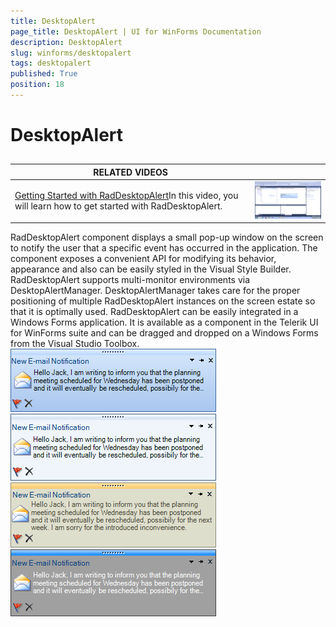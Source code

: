 ```yaml
---
title: DesktopAlert
page_title: DesktopAlert | UI for WinForms Documentation
description: DesktopAlert
slug: winforms/desktopalert
tags: desktopalert
published: True
position: 18
---
```


# DesktopAlert



## 


| RELATED VIDEOS |  |
| ------ | ------ |
|[Getting Started with RadDesktopAlert](http://tv.telerik.com/watch/winforms/getting-started-with-raddesktopalert)In this video, you will learn how to get started with RadDesktopAlert.|![desktopalert-overview 001](images/desktopalert-overview001.png)|

RadDesktopAlert component displays a small pop-up window on the screen to notify the user that a specific event has occurred in the application.
          The component exposes a convenient API for modifying its behavior, appearance and also can be easily styled in the Visual Style Builder. RadDesktopAlert
          supports multi-monitor environments via DesktopAlertManager. DesktopAlertManager takes care for the proper positioning of multiple RadDesktopAlert
          instances on the screen estate so that it is optimally used. RadDesktopAlert can be easily integrated in a Windows Forms application. It is available
          as a component in the Telerik UI for WinForms suite and can be dragged and dropped on a Windows Forms from the Visual Studio Toolbox.
        ![desktopalert-overview 002](images/desktopalert-overview002.png)![desktopalert-overview 003](images/desktopalert-overview003.png)![desktopalert-overview 004](images/desktopalert-overview004.png)![desktopalert-overview 005](images/desktopalert-overview005.png)
